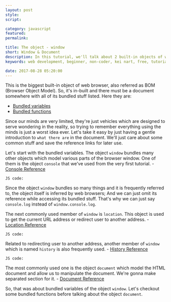 ```yaml
---
layout: post
style:
script:

category: javascript
featured:
permalink:

title: The object - window
short: Window & Document
description: In this tutorial, we'll talk about 2 built-in objects of web browser (window & document). <br>They allow manipulating HTML document & browser window. <br>Let's start with the object - window.
keywords: web development, beginner, non-coder, kei nart, free, tutorial, coding, programming, code nart, javascript, object, dom, document object model, document, node, bom, browser object model, window

date: 2017-08-28 05:20:00
---
```


This is the biggest built-in object of web browser, also referred as BOM (Browser
Object Model). So, it's in-built and there must be a document somewhere with all
of its bundled stuff listed. Here they are:

- [Bundled variables](https://developer.mozilla.org/en-US/docs/Web/API/Window#Properties)
- [Bundled functions](https://developer.mozilla.org/en-US/docs/Web/API/Window#Methods)

Since our minds are very limited, they're just vehicles which are designed to
serve wondering in the reality, so trying to remember everything using the minds
is just a worst idea ever. Let's take it easy by just having a gentle introduction
to `what there are` in the document. We'll just care about some common stuff and
save the reference links for later use.

Let's start with the bundled variables. The object `window` bundles many other
objects which model various parts of the browser window. One of them is the
object `console` that we've used from the very first tutorial. -
[Console Reference](https://developer.mozilla.org/en-US/docs/Web/API/Console)

`JS code:`
<script src="https://gist.github.com/codenart/a8bec8b24224c0fff2407c1ab7d793a7.js">
</script>

Since the object `window` bundles so many things and it is frequently referred
to, the object itself is inferred by web browsers; And we can just omit its
reference while accessing its bundled stuff. That's why we can just say `console.log`
instead of `window.console.log`.

The next commonly used member of `window` is `location`. This object is used to
get the current URL address or redirect user to another address. -
[Location Reference](https://developer.mozilla.org/en-US/docs/Web/API/Location)

`JS code:`
<script src="https://gist.github.com/codenart/aa7a6dc4dbebbec9b599516a29922554.js">
</script>

Related to redirecting user to another address, another member of `window` which
is named `history` is also frequently used. -
[History Reference](https://developer.mozilla.org/en-US/docs/Web/API/History)

`JS code:`
<script src="https://gist.github.com/codenart/1e3ddf8d4dc9541ea8cee97694a8efab.js">
</script>

The most commonly used one is the object `document` which model the HTML document
and allow us to manipulate the document. We're gonna make separated section for it. -
[Document Reference](https://developer.mozilla.org/en-US/docs/Web/API/document)

So, that was about bundled variables of the object `window`. Let's checkout some
bundled functions before talking about the object `document`.
